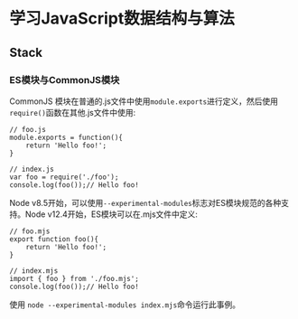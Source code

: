 # 学习JavaScript数据结构与算法
## Stack
### ES模块与CommonJS模块
CommonJS 模块在普通的.js文件中使用`module.exports`进行定义，然后使用`require()`函数在其他.js文件中使用:
```
// foo.js
module.exports = function(){
    return 'Hello foo!';
}

// index.js
var foo = require('./foo');
console.log(foo());// Hello foo!
```
Node v8.5开始，可以使用`--experimental-modules`标志对ES模块规范的各种支持。Node v12.4开始，ES模块可以在.mjs文件中定义:
```
// foo.mjs
export function foo(){
    return 'Hello foo!';
}

// index.mjs
import { foo } from './foo.mjs';
console.log(foo());// Hello foo!
```
使用 `node --experimental-modules index.mjs`命令运行此事例。